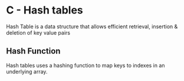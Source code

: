 # C - Hash tables
<p>Hash Table is a data structure that allows efficient retrieval, insertion & deletion of key value pairs</p>

## Hash Function
<p> Hash tables uses a hashing function to map keys to indexes in an underlying array.</p>